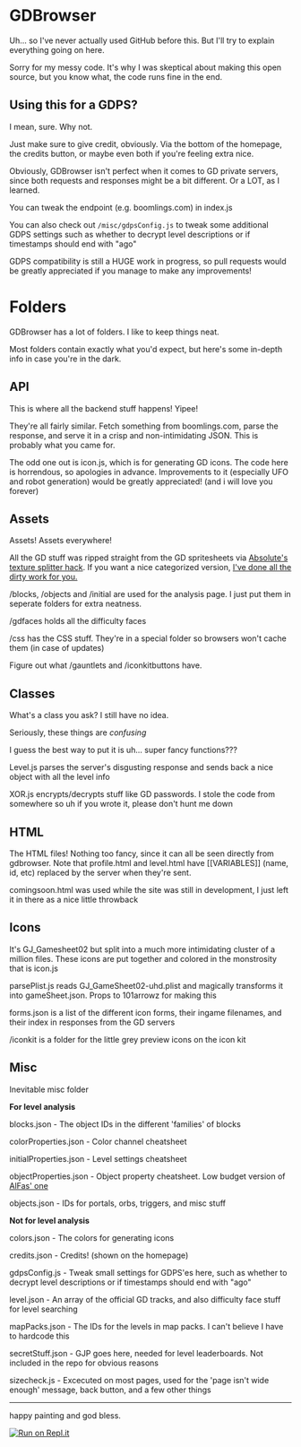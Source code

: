 # GDBrowser

Uh... so I've never actually used GitHub before this. But I'll try to explain everything going on here.

Sorry for my messy code. It's why I was skeptical about making this open source, but you know what, the code runs fine in the end.

## Using this for a GDPS?
I mean, sure. Why not.

Just make sure to give credit, obviously. Via the bottom of the homepage, the credits button, or maybe even both if you're feeling extra nice.

Obviously, GDBrowser isn't perfect when it comes to GD private servers, since both requests and responses might be a bit different. Or a LOT, as I learned.

You can tweak the endpoint (e.g. boomlings.com) in index.js

You can also check out `/misc/gdpsConfig.js` to tweak some additional GDPS settings such as whether to decrypt level descriptions or if timestamps should end with "ago"

GDPS compatibility is still a HUGE work in progress, so pull requests would be greatly appreciated if you manage to make any improvements! 

# Folders

GDBrowser has a lot of folders. I like to keep things neat.

Most folders contain exactly what you'd expect, but here's some in-depth info in case you're in the dark.

## API
This is where all the backend stuff happens! Yipee!

They're all fairly similar. Fetch something from boomlings.com, parse the response, and serve it in a crisp and non-intimidating JSON. This is probably what you came for.

The odd one out is icon.js, which is for generating GD icons. The code here is horrendous, so apologies in advance. Improvements to it (especially UFO and robot generation) would be greatly appreciated! (and i will love you forever)

## Assets
Assets! Assets everywhere!

All the GD stuff was ripped straight from the GD spritesheets via [Absolute's texture splitter hack](https://youtu.be/pYQgIyNhow8). If you want a nice categorized version, [I've done all the dirty work for you.](https://www.mediafire.com/file/4d99bw1zhwcl507/textures.zip/file)

/blocks, /objects and /initial are used for the analysis page. I just put them in seperate folders for extra neatness.

/gdfaces holds all the difficulty faces

/css has the CSS stuff. They're in a special folder so browsers won't cache them (in case of updates)

Figure out what /gauntlets and /iconkitbuttons have.

## Classes
What's a class you ask? I still have no idea.

Seriously, these things are *confusing*

I guess the best way to put it is uh... super fancy functions???

Level.js parses the server's disgusting response and sends back a nice object with all the level info

XOR.js encrypts/decrypts stuff like GD passwords. I stole the code from somewhere so uh if you wrote it, please don't hunt me down

## HTML
The HTML files! Nothing too fancy, since it can all be seen directly from gdbrowser. Note that profile.html and level.html have [[VARIABLES]] (name, id, etc) replaced by the server when they're sent.

comingsoon.html was used while the site was still in development, I just left it in there as a nice little throwback

## Icons
It's GJ_Gamesheet02 but split into a much more intimidating cluster of a million files. These icons are put together and colored in the monstrosity that is icon.js 

parsePlist.js reads GJ_GameSheet02-uhd.plist and magically transforms it into gameSheet.json. Props to 101arrowz for making this

forms.json is a list of the different icon forms, their ingame filenames, and their index in responses from the GD servers

/iconkit is a folder for the little grey preview icons on the icon kit

## Misc
Inevitable misc folder

**For level analysis**

blocks.json - The object IDs in the different 'families' of blocks

colorProperties.json - Color channel cheatsheet

initialProperties.json - Level settings cheatsheet

objectProperties.json - Object property cheatsheet. Low budget version of [AlFas' one](https://github.com/gd-edit/GDAPI/blob/5a338c317b10ba0cb30d6175360c997a8a72502f/GDAPI/GDAPI/Enumerations/GeometryDash/ObjectParameter.cs)

objects.json - IDs for portals, orbs, triggers, and misc stuff

**Not for level analysis**

colors.json - The colors for generating icons

credits.json - Credits! (shown on the homepage)

gdpsConfig.js - Tweak small settings for GDPS'es here, such as whether to decrypt level descriptions or if timestamps should end with "ago"

level.json - An array of the official GD tracks, and also difficulty face stuff for level searching

mapPacks.json - The IDs for the levels in map packs. I can't believe I have to hardcode this

secretStuff.json - GJP goes here, needed for level leaderboards. Not included in the repo for obvious reasons

sizecheck.js - Excecuted on most pages, used for the 'page isn't wide enough' message, back button, and a few other things

---

happy painting and god bless.

[![Run on Repl.it](https://repl.it/badge/github/19sayalew/GDBrowser)](https://repl.it/github/19sayalew/GDBrowser)